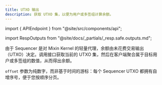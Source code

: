 ```yaml
---
title: UTXO 输出
description: 获取 UTXO 集，以便为用户或多签组计算余额。
---
```


import { APIEndpoint } from "@site/src/components/api";

import RespOutputs from "@site/docs/_partials/_resp.safe.outputs.md";

由于 Sequencer 是对 Mixin Kernel 的轻量代理，余额由未花费交易输出（UTXO）决定。调用接口获取当前的 UTXO 集，然后在客户端聚合属于目标用户或多签组的数值，从而得出余额。

<APIEndpoint url="/safe/outputs?members=HASH&threshold=NUMBER&offset=NUMBER&limit=NUMBER&state=unspent&order=ASC" method="GET" />

<RespOutputs />

`offset` 参数为纯数字，而非基于时间的游标：每个 Sequencer UTXO 都拥有自增序号，便于您按顺序分页。
